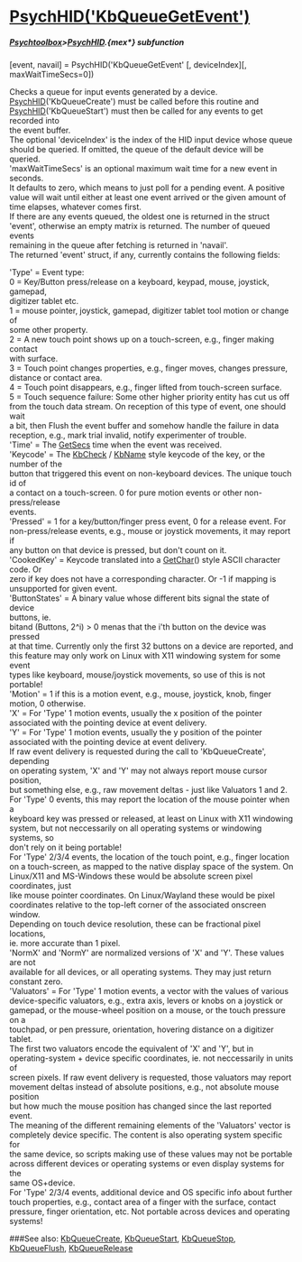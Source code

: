 # [PsychHID('KbQueueGetEvent')](PsychHID-KbQueueGetEvent) 
##### [Psychtoolbox](Psychtoolbox)>[PsychHID](PsychHID).{mex*} subfunction

[event, navail] = PsychHID('KbQueueGetEvent' [, deviceIndex][, maxWaitTimeSecs=0])

Checks a queue for input events generated by a device.  
[PsychHID](PsychHID)('KbQueueCreate') must be called before this routine and  
[PsychHID](PsychHID)('KbQueueStart') must then be called for any events to get recorded into  
the event buffer.  
The optional 'deviceIndex' is the index of the HID input device whose queue  
should be queried. If omitted, the queue of the default device will be queried.  
'maxWaitTimeSecs' is an optional maximum wait time for a new event in seconds.  
It defaults to zero, which means to just poll for a pending event. A positive  
value will wait until either at least one event arrived or the given amount of  
time elapses, whatever comes first.  
If there are any events queued, the oldest one is returned in the struct  
'event', otherwise an empty matrix is returned. The number of queued events  
remaining in the queue after fetching is returned in 'navail'.  
The returned 'event' struct, if any, currently contains the following fields:  
  
'Type' = Event type:  
 0 = Key/Button press/release on a keyboard, keypad, mouse, joystick, gamepad,  
digitizer tablet etc.  
 1 = mouse pointer, joystick, gamepad, digitizer tablet tool motion or change of  
some other property.  
 2 = A new touch point shows up on a touch-screen, e.g., finger making contact  
with surface.  
 3 = Touch point changes properties, e.g., finger moves, changes pressure,  
distance or contact area.  
 4 = Touch point disappears, e.g., finger lifted from touch-screen surface.  
 5 = Touch sequence failure: Some other higher priority entity has cut us off  
from the touch data stream. On reception of this type of event, one should wait  
a bit, then Flush the event buffer and somehow handle the failure in data  
reception, e.g., mark trial invalid, notify experimenter of trouble.  
'Time' = The [GetSecs](GetSecs) time when the event was received.  
'Keycode' = The [KbCheck](KbCheck) / [KbName](KbName) style keycode of the key, or the number of the  
button that triggered this event on non-keyboard devices. The unique touch id of  
a contact on a touch-screen. 0 for pure motion events or other non-press/release  
events.  
'Pressed' = 1 for a key/button/finger press event, 0 for a release event. For  
non-press/release events, e.g., mouse or joystick movements, it may report if  
any button on that device is pressed, but don't count on it.  
'CookedKey' = Keycode translated into a [GetChar](GetChar)() style ASCII character code. Or  
zero if key does not have a corresponding character. Or -1 if mapping is  
unsupported for given event.  
'ButtonStates' = A binary value whose different bits signal the state of device  
buttons, ie.  
bitand (Buttons, 2^i) \> 0 menas that the i'th button on the device was pressed  
at that time. Currently only the first 32 buttons on a device are reported, and  
this feature may only work on Linux with X11 windowing system for some event  
types like keyboard, mouse/joystick movements, so use of this is not portable!  
'Motion' = 1 if this is a motion event, e.g., mouse, joystick, knob, finger  
motion, 0 otherwise.  
'X' = For 'Type' 1 motion events, usually the x position of the pointer  
associated with the pointing device at event delivery.  
'Y' = For 'Type' 1 motion events, usually the y position of the pointer  
associated with the pointing device at event delivery.  
If raw event delivery is requested during the call to 'KbQueueCreate', depending  
on operating system, 'X' and 'Y' may not always report mouse cursor position,  
but something else, e.g., raw movement deltas - just like Valuators 1 and 2.  
For 'Type' 0 events, this may report the location of the mouse pointer when a  
keyboard key was pressed or released, at least on Linux with X11 windowing  
system, but not neccessarily on all operating systems or windowing systems, so  
don't rely on it being portable!  
For 'Type' 2/3/4 events, the location of the touch point, e.g., finger location  
on a touch-screen, as mapped to the native display space of the system. On  
Linux/X11 and MS-Windows these would be absolute screen pixel coordinates, just  
like mouse pointer coordinates. On Linux/Wayland these would be pixel  
coordinates relative to the top-left corner of the associated onscreen window.  
Depending on touch device resolution, these can be fractional pixel locations,  
ie. more accurate than 1 pixel.  
'NormX' and 'NormY' are normalized versions of 'X' and 'Y'. These values are not  
available for all devices, or all operating systems. They may just return  
constant zero.  
'Valuators' = For 'Type' 1 motion events, a vector with the values of various  
device-specific valuators, e.g., extra axis, levers or knobs on a joystick or  
gamepad, or the mouse-wheel position on a mouse, or the touch pressure on a  
touchpad, or pen pressure, orientation, hovering distance on a digitizer tablet.  
The first two valuators encode the equivalent of 'X' and 'Y', but in  
operating-system + device specific coordinates, ie. not neccessarily in units of  
screen pixels. If raw event delivery is requested, those valuators may report  
movement deltas instead of absolute positions, e.g., not absolute mouse position  
but how much the mouse position has changed since the last reported event.  
The meaning of the different remaining elements of the 'Valuators' vector is  
completely device specific. The content is also operating system specific for  
the same device, so scripts making use of these values may not be portable  
across different devices or operating systems or even display systems for the  
same OS+device.  
For 'Type' 2/3/4 events, additional device and OS specific info about further  
touch properties, e.g., contact area of a finger with the surface, contact  
pressure, finger orientation, etc. Not portable across devices and operating  
systems!  
  


###See also:
[KbQueueCreate](PsychHID-KbQueueCreate), [KbQueueStart](PsychHID-KbQueueStart), [KbQueueStop](PsychHID-KbQueueStop), [KbQueueFlush](PsychHID-KbQueueFlush), [KbQueueRelease](PsychHID-KbQueueRelease)
